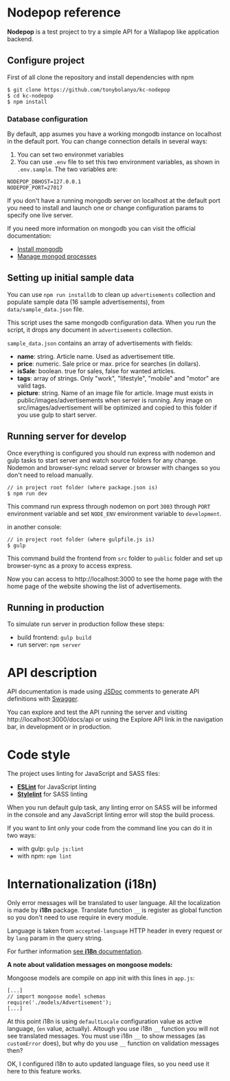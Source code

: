 # Nodepop reference

**Nodepop** is a test project to try a simple API for a Wallapop like application backend.

## Configure project

First of all clone the repository and install dependencies with npm

```shell
$ git clone https://github.com/tonybolanyo/kc-nodepop
$ cd kc-nodepop
$ npm install
```

### Database configuration

By default, app asumes you have a working mongodb instance on localhost in the default port. You can change connection details in several ways:

1. You can set two environmet variables
2. You can use `.env` file to set this two environment variables, as shown in `.env.sample`. The two variables are:

```
NODEPOP_DBHOST=127.0.0.1
NODEPOP_PORT=27017
```

If you don't have a running mongodb server on localhost at the default port you need to install and launch one or change configuration params to specify one live server.

If you need more information on mongodb you can visit the official documentation:

- [Install mongodb](https://docs.mongodb.com/manual/installation/)
- [Manage mongod processes](https://docs.mongodb.com/manual/tutorial/manage-mongodb-processes/)


## Setting up initial sample data

You can use `npm run installdb` to clean up `advertisements` collection and populate sample data (16 sample advertisements), from `data/sample_data.json` file.

This script uses the same mongodb configuration data. When you run the script, it drops any document in `advertisements` collection.

`sample_data.json` contains an array of advertisements with fields:

- **name**: string. Article name. Used as advertisement title.
- **price**: numeric. Sale price or max. price for searches (in dollars).
- **isSale**: boolean. true for sales, false for wanted articles.
- **tags**: array of strings. Only "work", "lifestyle", "mobile" and "motor" are valid tags.
- **picture**: string. Name of an image file for article. Image must exists in public/images/advertisements when server is running. Any image on src/images/advertisement will be optimized and copied to this folder if you use gulp to start server.


## Running server for develop

Once everything is configured you should run express with nodemon and gulp tasks to start server and watch source folders for any change. Nodemon and browser-sync reload server or browser with changes so you don't need to reload manually.

```
// in project root folder (where package.json is)
$ npm run dev
```

This command run express through nodemon on port `3003` through `PORT` environment variable and set `NODE_ENV` environment variable to `development`.

in another console:

```
// in project root folder (where gulpfile.js is)
$ gulp
```

This command build the frontend from `src` folder to `public` folder and set up browser-sync as a proxy to access express.

Now you can access to http://localhost:3000 to see the home page with the home page of the website showing the list of advertisements.

## Running in production

To simulate run server in production follow these steps:

- build frontend: `gulp build`
- run server: `npm server`

# API description

API documentation is made using [JSDoc](http://usejsdoc.org/) comments to generate API definitions with [Swagger](https://swagger.io/).

You can explore and test the API running the server and visiting http://localhost:3000/docs/api or using the Explore API link in the navigation bar, in development or in production.

# Code style

The project uses linting for JavaScript and SASS files:

- [**ESLint**](https://eslint.org/) for JavaScript linting
- [**Stylelint**](https://stylelint.io/) for SASS linting

When you run default gulp task, any linting error on SASS will be informed in the console and any JavaScript linting error will stop the build process.

If you want to lint only your code from the command line you can do it in two ways:

- with gulp: `gulp js:lint`
- with npm: `npm lint`

# Internationalization (i18n)

Only error messages will be translated to user language. All the localization is made by **i18n** package. Translate function `__` is register as global function so you don't need to use require in every module.

Language is taken from `accepted-language` HTTP header in every request or by `lang` param in the query string.

For further information [see **i18n** documentation](https://github.com/mashpie/i18n-node).

**A note about validation messages on mongoose models:**

Mongoose models are compile on app init with this lines in `app.js`:

```
[...]
// import mongoose model schemas
require('./models/Advertisement');
[...]
```

At this point i18n is using `defaultLocale` configuration value as active language, (`en` value, actually). Altough you use i18n `__` function you will not see translated messages. You must use i18n `__` to show messages (as `customError` does), but why do you use `__` function on validation messages then?

OK, I configured i18n to auto updated language files, so you need use it here to this feature works.